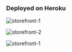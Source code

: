 ### Deployed on Heroku

![storefront-1](https://github.com/gurjika/DRF-store-backend/assets/109608546/facab5bb-9afd-4404-88e3-30a432988140)

![storefront-2](https://github.com/gurjika/DRF-store-backend/assets/109608546/5a766932-edd5-4bd3-8c10-aa278d617db5)

![storefront-1](https://github.com/gurjika/DRF-store-backend/assets/109608546/0f15fc1b-427c-43af-a0b1-0b71065a762d)
